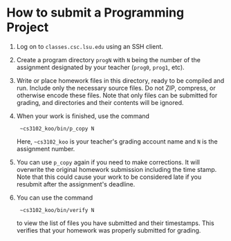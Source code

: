 # How to submit a Programming Project

1. Log on to `classes.csc.lsu.edu` using an SSH client.

2. Create a program directory `progN` with `N` being the number of the assignment designated by your teacher (`prog0`, `prog1`, etc).

3. Write or place homework files in this directory, ready to be compiled and run. Include only the necessary source files. Do not ZIP, compress, or otherwise encode these files. Note that only files can be submitted for grading, and directories and their contents will be ignored.

4. When your work is finished, use the command

		~cs3102_koo/bin/p_copy N

	Here, `~cs3102_koo` is your teacher's grading account name and `N` is the assignment number.

5. You can use `p_copy` again if you need to make corrections.  It will overwrite the original homework submission including the time stamp. Note that this could cause your work to be considered late if you resubmit after the assignment's deadline.

6. You can use the command

		~cs3102_koo/bin/verify N

	to view the list of files you have submitted and their timestamps. This verifies that your homework was properly submitted for grading.
